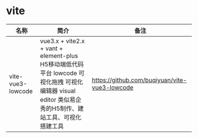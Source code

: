 # vite

| 名称 | 简介 | 备注 |
| ---- | ---- | ---- |
| vite-vue3-lowcode | vue3.x + vite2.x + vant + element-plus H5移动端低代码平台 lowcode 可视化拖拽 可视化编辑器 visual editor 类似易企秀的H5制作、建站工具、可视化搭建工具| https://github.com/buqiyuan/vite-vue3-lowcode | 
